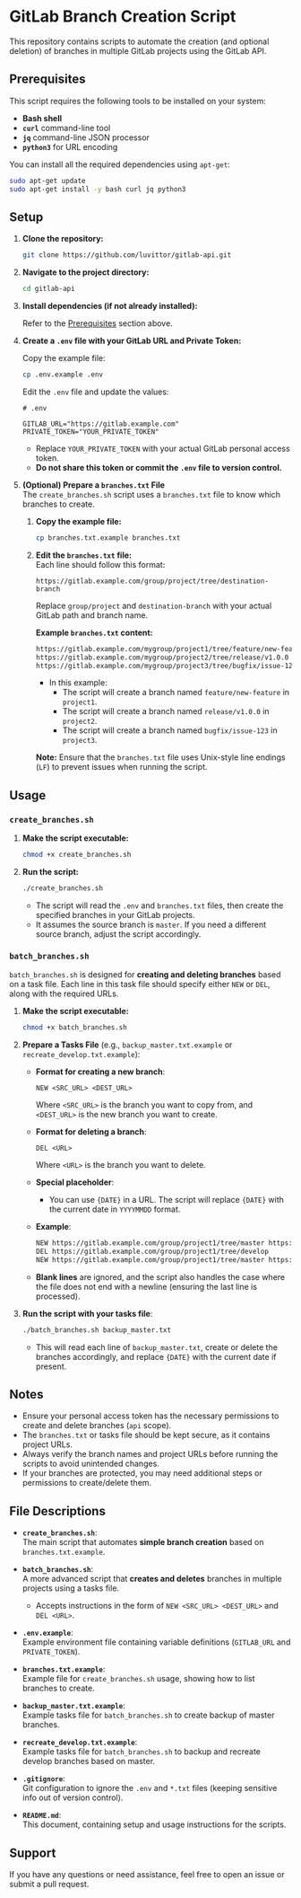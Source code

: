 # GitLab Branch Creation Script

This repository contains scripts to automate the creation (and optional deletion) of branches in multiple GitLab projects using the GitLab API.

## Prerequisites

This script requires the following tools to be installed on your system:

- **Bash shell**
- **`curl`** command-line tool
- **`jq`** command-line JSON processor
- **`python3`** for URL encoding

You can install all the required dependencies using `apt-get`:

```sh
sudo apt-get update
sudo apt-get install -y bash curl jq python3
```

## Setup

1. **Clone the repository:**

   ```sh
   git clone https://github.com/luvittor/gitlab-api.git
   ```

2. **Navigate to the project directory:**

   ```sh
   cd gitlab-api
   ```

3. **Install dependencies (if not already installed):**

   Refer to the [Prerequisites](#prerequisites) section above.

4. **Create a `.env` file with your GitLab URL and Private Token:**

   Copy the example file:

   ```sh
   cp .env.example .env
   ```

   Edit the `.env` file and update the values:

   ```env
   # .env

   GITLAB_URL="https://gitlab.example.com"
   PRIVATE_TOKEN="YOUR_PRIVATE_TOKEN"
   ```

   - Replace `YOUR_PRIVATE_TOKEN` with your actual GitLab personal access token.
   - **Do not share this token or commit the `.env` file to version control.**

5. **(Optional) Prepare a `branches.txt` File**  
   The `create_branches.sh` script uses a `branches.txt` file to know which branches to create.

   1. **Copy the example file:**

      ```sh
      cp branches.txt.example branches.txt
      ```

   2. **Edit the `branches.txt` file:**  
      Each line should follow this format:

      ```
      https://gitlab.example.com/group/project/tree/destination-branch
      ```

      Replace `group/project` and `destination-branch` with your actual GitLab path and branch name.

      **Example `branches.txt` content:**

      ```txt
      https://gitlab.example.com/mygroup/project1/tree/feature/new-feature
      https://gitlab.example.com/mygroup/project2/tree/release/v1.0.0
      https://gitlab.example.com/mygroup/project3/tree/bugfix/issue-123
      ```

      - In this example:
        - The script will create a branch named `feature/new-feature` in `project1`.
        - The script will create a branch named `release/v1.0.0` in `project2`.
        - The script will create a branch named `bugfix/issue-123` in `project3`.

      **Note:** Ensure that the `branches.txt` file uses Unix-style line endings (`LF`) to prevent issues when running the script.

## Usage

### `create_branches.sh`

1. **Make the script executable:**

   ```sh
   chmod +x create_branches.sh
   ```

2. **Run the script:**

   ```sh
   ./create_branches.sh
   ```

   - The script will read the `.env` and `branches.txt` files, then create the specified branches in your GitLab projects.
   - It assumes the source branch is `master`. If you need a different source branch, adjust the script accordingly.

### `batch_branches.sh`

`batch_branches.sh` is designed for **creating and deleting branches** based on a task file. Each line in this task file should specify either `NEW` or `DEL`, along with the required URLs.

1. **Make the script executable:**

   ```sh
   chmod +x batch_branches.sh
   ```

2. **Prepare a Tasks File** (e.g., `backup_master.txt.example` or `recreate_develop.txt.example`):  
   - **Format for creating a new branch**:
     ```
     NEW <SRC_URL> <DEST_URL>
     ```
     Where `<SRC_URL>` is the branch you want to copy from, and `<DEST_URL>` is the new branch you want to create.

   - **Format for deleting a branch**:
     ```
     DEL <URL>
     ```
     Where `<URL>` is the branch you want to delete.

   - **Special placeholder**:  
     - You can use `{DATE}` in a URL. The script will replace `{DATE}` with the current date in `YYYYMMDD` format.

   - **Example**:  
     ```txt
     NEW https://gitlab.example.com/group/project1/tree/master https://gitlab.example.com/group/project1/tree/master_bkp_{DATE}
     DEL https://gitlab.example.com/group/project1/tree/develop
     NEW https://gitlab.example.com/group/project1/tree/master https://gitlab.example.com/group/project1/tree/develop
     ```
   - **Blank lines** are ignored, and the script also handles the case where the file does not end with a newline (ensuring the last line is processed).

3. **Run the script with your tasks file**:

   ```sh
   ./batch_branches.sh backup_master.txt
   ```

   - This will read each line of `backup_master.txt`, create or delete the branches accordingly, and replace `{DATE}` with the current date if present.

## Notes

- Ensure your personal access token has the necessary permissions to create and delete branches (`api` scope).
- The `branches.txt` or tasks file should be kept secure, as it contains project URLs.
- Always verify the branch names and project URLs before running the scripts to avoid unintended changes.
- If your branches are protected, you may need additional steps or permissions to create/delete them.

## File Descriptions

- **`create_branches.sh`**:  
  The main script that automates **simple branch creation** based on `branches.txt.example`.

- **`batch_branches.sh`**:  
  A more advanced script that **creates and deletes** branches in multiple projects using a tasks file.  
  - Accepts instructions in the form of `NEW <SRC_URL> <DEST_URL>` and `DEL <URL>`.

- **`.env.example`**:  
  Example environment file containing variable definitions (`GITLAB_URL` and `PRIVATE_TOKEN`).

- **`branches.txt.example`**:  
  Example file for `create_branches.sh` usage, showing how to list branches to create.

- **`backup_master.txt.example`**:  
  Example tasks file for `batch_branches.sh` to create backup of master branches.

- **`recreate_develop.txt.example`**:  
  Example tasks file for `batch_branches.sh` to backup and recreate develop branches based on master.

- **`.gitignore`**:  
  Git configuration to ignore the `.env` and `*.txt` files (keeping sensitive info out of version control).

- **`README.md`**:  
  This document, containing setup and usage instructions for the scripts.

## Support

If you have any questions or need assistance, feel free to open an issue or submit a pull request.